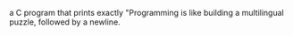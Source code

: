 a C program that prints exactly "Programming is like building a multilingual puzzle, followed by a newline. 
